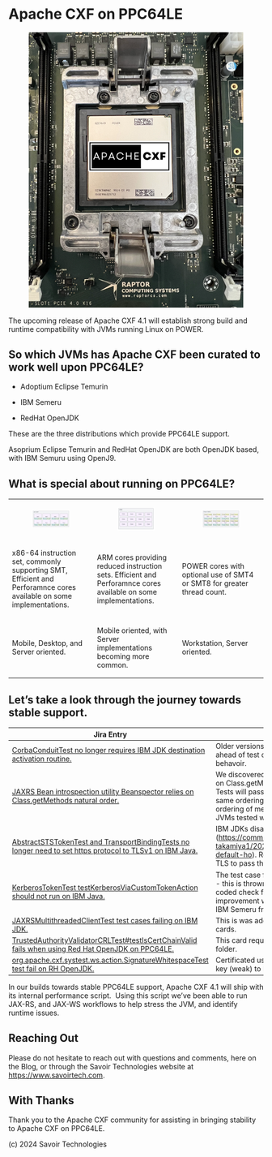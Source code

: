# Apache CXF on PPC64LE

<figure>
<img src="./assets/images/raptor-computing-systems-blackbird-power.png"
alt="POWER" />
</figure>

The upcoming release of Apache CXF 4.1 will establish strong build and
runtime compatibility with JVMs running Linux on POWER.  

## So which JVMs has Apache CXF been curated to work well upon PPC64LE?

- Adoptium Eclipse Temurin

- IBM Semeru

- RedHat OpenJDK

These are the three distributions which provide PPC64LE support. 

Asoprium Eclipse Temurin and RedHat OpenJDK are both OpenJDK based, with
IBM Semuru using OpenJ9.

## What is special about running on PPC64LE?

<table>
<colgroup>
<col style="width: 33%" />
<col style="width: 33%" />
<col style="width: 33%" />
</colgroup>
<tbody>
<tr>
<td style="text-align: left;"><figure>
<img src="./assets/images/x64.png" alt="x64" />
</figure></td>
<td style="text-align: left;"><figure>
<img src="./assets/images/arm.png" alt="arm" />
</figure></td>
<td style="text-align: left;"><figure>
<img src="./assets/images/power.png" alt="power" />
</figure></td>
</tr>
<tr>
<td style="text-align: left;"><p>x86-64 instruction set, commonly
supporting SMT, Efficient and Perforamnce cores available on some
implementations.</p></td>
<td style="text-align: left;"><p>ARM cores providing reduced instruction
sets. Efficient and Perforamnce cores available on some
implementations.</p></td>
<td style="text-align: left;"><p>POWER cores with optional use of SMT4
or SMT8 for greater thread count.</p></td>
</tr>
<tr>
<td style="text-align: left;"><p>Mobile, Desktop, and Server
oriented.</p></td>
<td style="text-align: left;"><p>Mobile oriented, with Server
implementations becoming more common.</p></td>
<td style="text-align: left;"><p>Workstation, Server oriented.</p></td>
</tr>
</tbody>
</table>

## Let’s take a look through the journey towards stable support.

| Jira Entry | Errata |
|----|----|
| [CorbaConduitTest no longer requires IBM JDK destination activation routine.](https://issues.apache.org/jira/browse/CXF-8994) | Older versions of IBM Java would require destinations to be activated ahead of test cases, that is no longer the case, as such we removed this behavoir. |
| [JAXRS Bean introspection utility Beanspector relies on Class.getMethods natural order.](https://issues.apache.org/jira/browse/CXF-8996) | We discovered that JAXRS Bean introspection utility Beanspector relies on Class.getMethods natural order. For most JVMs the Beanspector Tests will pass, however IBM Semeru does not return methods in the same ordering. Note: Class.getMethods does not provide a prescribed ordering of methods. We applied ordering to methods such that all JVMs tested would achieve the same results. |
| [AbstractSTSTokenTest and TransportBindingTests no longer need to set https protocol to TLSv1 on IBM Java.](https://issues.apache.org/jira/browse/CXF-8997) | IBM JDKs disable TLSv1 by default since around Java 8 (<https://community.ibm.com/community/user/wasdevops/blogs/hiroko-takamiya1/2021/06/19/ibm-java-80630-disables-tlsv1-tlsv11-by-default-ho>). Removing the test case IBM control flag allows the default TLS to pass the tests. |
| [KerberosTokenTest testKerberosViaCustomTokenAction should not run on IBM Java.](https://issues.apache.org/jira/browse/CXF-8999) | The test case fails on ClassNotFound com.ibm.security.jgss.InquireType - this is thrown due to wss4j-ws-security-common having a hard coded check for IBM Java to use the above mentioned class. A future improvement would be to update wss4j-ws-security-common to be IBM Semeru friendly, then update CXF accordingly. |
| [JAXRSMultithreadedClientTest test cases failing on IBM JDK.](https://issues.apache.org/jira/browse/CXF-9002) | This is was addressed via updates for Multi threading stability in other cards. |
| [TrustedAuthorityValidatorCRLTest#testIsCertChainValid fails when using Red Hat OpenJDK on PPC64LE.](https://issues.apache.org/jira/browse/CXF-9006) | This card required updating the certificates stored in the system tests folder. |
| [org.apache.cxf.systest.ws.action.SignatureWhitespaceTest test fail on RH OpenJDK.](https://issues.apache.org/jira/browse/CXF-9014) | Certificated used in the system test was updated from 1024-bit RSA key (weak) to RSA 2048/sha256. |

In our builds towards stable PPC64LE support, Apache CXF 4.1 will ship
with its internal performance script.  Using this script we’ve been able
to run JAX-RS, and JAX-WS workflows to help stress the JVM, and identify
runtime issues.

## Reaching Out

Please do not hesitate to reach out with questions and comments, here on
the Blog, or through the Savoir Technologies website at
<https://www.savoirtech.com>.

## With Thanks

Thank you to the Apache CXF community for assisting in bringing
stability to Apache CXF on PPC64LE.

\(c\) 2024 Savoir Technologies
